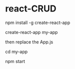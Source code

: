 # react-CRUD


npm install -g create-react-app

create-react-app my-app

then replace the App.js  

cd my-app

npm start
